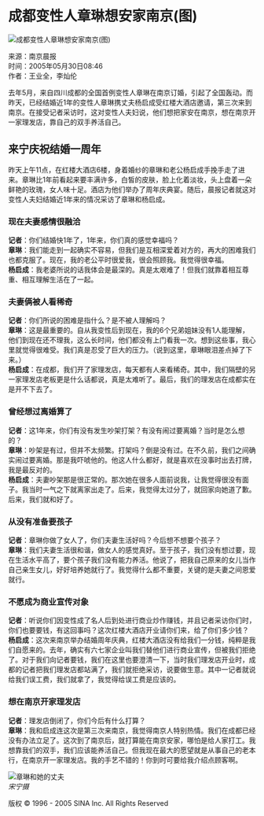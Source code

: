 # 成都变性人章琳想安家南京(图)

![成都变性人章琳想安家南京(图)](http://image2.sina.com.cn/dy/s/2005-05-30/1117417542_Sfa4Cl.jpg)

来源：南京晨报  
时间：2005年05月30日08:46  
作者：王业全，李灿伦  

去年5月，来自四川成都的全国首例变性人章琳在南京订婚，引起了全国轰动。而昨天，已经结婚近1年的变性人章琳携丈夫杨启成受红楼大酒店邀请，第三次来到南京。在接受记者采访时，这对变性人夫妇说，他们想把家安在南京，想在南京开一家理发店，靠自己的双手养活自己。 

## 来宁庆祝结婚一周年

昨天上午11点，在红楼大酒店6楼，身着婚纱的章琳和老公杨启成手挽手走了进来。章琳比1年前看起来要丰满许多，白皙的皮肤，脸上化着淡妆，头上盘着一朵鲜艳的玫瑰，女人味十足。酒店为他们举办了周年庆典宴。随后，晨报记者就这对变性人夫妇结婚近1年来的情况采访了章琳和杨启成。

### 现在夫妻感情很融洽

**记者**：你们结婚快1年了，1年来，你们真的感觉幸福吗？  
**章琳**：我们能走到一起确实不容易，但我们是互相深爱着对方的，再大的困难我们也都克服了。现在，我的老公平时很爱我，很会照顾我。我觉得很幸福。  
**杨启成**：我老婆所说的话我体会是最深的。真是太艰难了！但我们就靠着相互尊重、相互理解生活在了一起。

### 夫妻俩被人看稀奇

**记者**：你们所说的困难是指什么？是不被人理解吗？  
**章琳**：这是最重要的。自从我变性后到现在，我的6个兄弟姐妹没有1人能理解，他们到现在还不理我，这么长时间，他们都没有上门看我一次。想到这些事，我心里就觉得很难受。我们真是忍受了巨大的压力。（说到这里，章琳眼泪差点掉了下来。）  
**杨启成**：在成都，我们开了家理发店，每天都有人来看稀奇。其中，我们隔壁的另一家理发店老板更是什么话都说，真是太难听了。最后，我们的理发店在成都实在是开不下去了。

### 曾经想过离婚算了

**记者**：这1年来，你们有没有发生吵架打架？有没有闹过要离婚？当时是怎么想的？  
**章琳**：吵架是有过，但并不太频繁。打架吗？倒是没有过。在不久前，我们之间确实闹过要离婚。那是我吓唬他的。他这人什么都好，就是喜欢在没事时出去打牌，我是最反对的。  
**杨启成**：夫妻吵架那是很正常的。那次她在很多人面前说我，让我觉得很没有面子。我当时一气之下就离家出走了。后来，我觉得太过分了，就回家向她道了歉。后来，我们就和好了。

### 从没有准备要孩子

**记者**：章琳你做了女人了，你们夫妻生活好吗？今后想不想要个孩子？  
**章琳**：我们夫妻生活很和谐，做女人的感觉真好。至于孩子，我们没有想过要，现在生活水平高了，要个孩子我们没有能力养活。他说了，把我自己原来的女儿当作自己亲生女儿，好好培养她就行了。我觉得什么都不重要，关键的是夫妻之间恩爱就行。

### 不愿成为商业宣传对象

**记者**：听说你们因变性成了名人后到处进行商业炒作赚钱，并且记者采访你们时，你们也要要钱，有这回事吗？这次红楼大酒店开业请你们来，给了你们多少钱？  
**杨启成**：这次来南京举办结婚周年庆典，红楼大酒店没有给我们一分钱，纯粹是我们自愿来的。去年，确实有六七家企业叫我们替他们进行商业宣传，但被我们拒绝了。对于我们向记者要钱，我们在这里也要澄清一下，当时我们理发店开业时，成都的记者把我们理发店都站满了，我们就拒绝采访，说要做生意。其中一记者就说给我们误工费，我们就拿了，我觉得给误工费是应该的。

### 想在南京开家理发店

**记者**：理发店倒闭了，你们今后有什么打算？  
**章琳**：我和启成连这次是第三次来南京，我觉得南京人特别热情。我们在成都已经没有办法立足了。这次到了南京后，就打算能在南京安家，哪怕是给人家打工。我想靠我们的双手，我们应该能养活自己。但我现在最大的愿望就是从事自己的老本行，在南京开一家理发店。我的手艺不错的！你到时可要给我介绍点顾客啊。 

![章琳和她的丈夫](http://image2.sina.com.cn/dy/31/U608P1T31D302F479DT20040713175233.jpg)  
*宋宁摄*  

版权 © 1996 - 2005 SINA Inc. All Rights Reserved